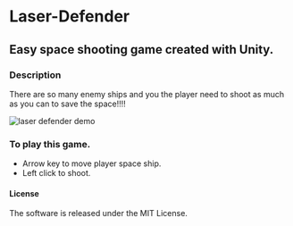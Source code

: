 # Laser-Defender

## Easy space shooting game created with Unity.

### Description
There are so many enemy ships and you the player need to shoot as much as you can to save the space!!!!

![laser defender demo](https://cloud.githubusercontent.com/assets/16845513/18424213/3d2d2d1e-7862-11e6-821d-8907bc53b2fc.gif)

### To play this game.
* Arrow key to move player space ship.
* Left click to shoot.

#### License
The software is released under the MIT License.